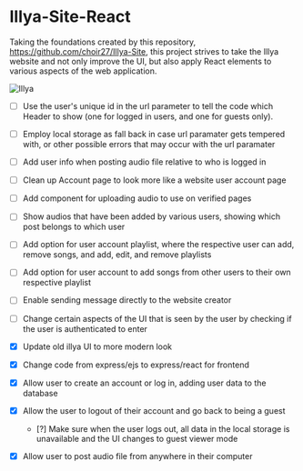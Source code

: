 # Illya-Site-React

Taking the foundations created by this repository, https://github.com/choir27/Illya-Site, this project strives to take the Illya website and not only improve the UI, but also apply React elements to various aspects of the web application.


![Illya](https://user-images.githubusercontent.com/66279068/220187754-5403c5b6-a1b6-4f43-ad72-c181e766bcda.png)

- [ ] Use the user's unique id in the url parameter to tell the code which Header to show (one for logged in users, and one for guests only).
- [ ] Employ local storage as fall back in case url paramater gets tempered with, or other possible errors that may occur with the url paramater
- [ ] Add user info when posting audio file relative to who is logged in
- [ ] Clean up Account page to look more like a website user account page
- [ ] Add component for uploading audio to use on verified pages
- [ ] Show audios that have been added by various users, showing which post belongs to which user
- [ ] Add option for user account playlist, where the respective user can add, remove songs, and add, edit, and remove playlists
- [ ] Add option for user account to add songs from other users to their own respective playlist
- [ ] Enable sending message directly to the website creator
- [ ] Change certain aspects of the UI that is seen by the user by checking if the user is authenticated to enter
- [X] Update old illya UI to more modern look
- [X] Change code from express/ejs to express/react for frontend
- [X] Allow user to create an account or log in, adding user data to the database
- [X] Allow the user to logout of their account and go back to being a guest
  - [?] Make sure when the user logs out, all data in the local storage is unavailable and the UI changes to guest viewer mode
- [X] Allow user to post audio file from anywhere in their computer




